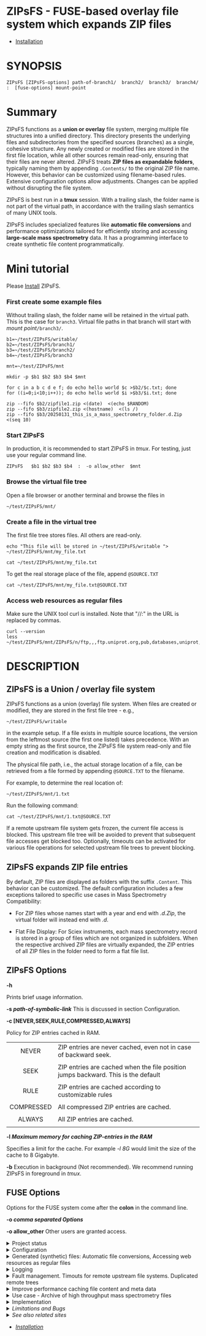 # ZIPsFS - FUSE-based  overlay file system which expands  ZIP files

 - [Installation](./INSTALL.md)

<!---
(defun Make-man()
(interactive)
(save-some-buffers t)
(shell-command "pandoc ZIPsFS.1.md -s -t man | /usr/bin/man -l -")
)
%% (query-replace-regexp " *— *" " - ")

This seems to be a common
problem of UNIX and Linux. See
https://fuse-devel.narkive.com/tkGi5trJ/trouble-with-samba-fuse-for-files-of-unknown-size.  Suggestions are welcome.

pip install grip
-->


# SYNOPSIS


    ZIPsFS [ZIPsFS-options] path-of-branch1/  branch2/  branch3/  branch4/  :  [fuse-options] mount-point


# Summary


ZIPsFS functions as a **union or overlay** file system, merging multiple file structures into a unified directory.
This directory presents the underlying files and subdirectories from the specified sources (branches) as a single, cohesive structure.
Any newly created or modified files are stored in the first file location, while all other sources remain read-only, ensuring that their files are never altered.
ZIPsFS treats **ZIP files as expandable folders**, typically naming them by appending ``.Contents/`` to the original ZIP file name.
However, this behavior can be customized using filename-based rules. Extensive configuration options allow adjustments. Changes can be applied without disrupting the file system.

ZIPsFS is best run in a **tmux** session.
With a trailing slash, the folder name is not part of the virtual path, in accordance with  the trailing slash semantics of many UNIX tools.

ZIPsFS includes specialized features like **automatic file conversions** and performance optimizations tailored for efficiently storing and accessing **large-scale mass spectrometry** data.
It has a programming interface to create synthetic file content programmatically.

# Mini tutorial

   Please [Install](./INSTALL.md)  ZIPsFS.


### First create some example files

Without trailing slash, the folder name will be retained in the virtual path. This is the case for ``branch3``.
Virtual file paths in that branch will start with *mount point*``/branch3/``.

    b1=~/test/ZIPsFS/writable/
    b2=~/test/ZIPsFS/branch1/
    b3=~/test/ZIPsFS/branch2/
    b4=~/test/ZIPsFS/branch3

    mnt=~/test/ZIPsFS/mnt

    mkdir -p $b1 $b2 $b3 $b4 $mnt

    for c in a b c d e f; do echo hello world $c >$b2/$c.txt; done
    for ((i=0;i<10;i++)); do echo hello world $i >$b3/$i.txt; done

    zip --fifo $b2/zipfile1.zip <(date)  <(echo $RANDOM)
    zip --fifo $b3/zipfile2.zip <(hostname)  <(ls /)
    zip --fifo $b3/20250131_this_is_a_mass_spectrometry_folder.d.Zip   <(seq 10)


### Start ZIPsFS
In production, it is recommended to start ZIPsFS in *tmux*. For testing, just use your regular command line.

    ZIPsFS   $b1 $b2 $b3 $b4  :  -o allow_other  $mnt

### Browse the virtual file tree

Open a file browser or another terminal and  browse the files in

    ~/test/ZIPsFS/mnt/

### Create a file in the virtual tree
The first file tree stores files. All others are read-only.

    echo "This file will be stored in ~/test/ZIPsFS/writable "> ~/test/ZIPsFS/mnt/my_file.txt

    cat ~/test/ZIPsFS/mnt/my_file.txt

To get the real storage place of the file, append ``@SOURCE.TXT``

    cat ~/test/ZIPsFS/mnt/my_file.txt@SOURCE.TXT

### Access web resources as regular files
Make sure the UNIX tool curl is installed. Note that "//:" in the URL is replaced by commas.

    curl --version
    less  ~/test/ZIPsFS/mnt/ZIPsFS/n/ftp,,,ftp.uniprot.org,pub,databases,uniprot,LICENSE


# DESCRIPTION



## ZIPsFS is a Union / overlay file system


ZIPsFS functions as a union (overlay) file system.
When files are created or modified, they are stored in the first file tree - e.g.,

    ~/test/ZIPsFS/writable

in the example setup.
If a file exists in multiple source locations, the version from the leftmost source (the first one listed) takes precedence.
With an empty string as the first source,  the ZIPsFS file system read-only and file creation and modification is disabled.

The physical file path, i.e., the actual storage location of a file, can be retrieved from a
file formed by appending ``@SOURCE.TXT`` to the filename.

For example, to determine the real location of:

    ~/test/ZIPsFS/mnt/1.txt

Run the following command:

    cat ~/test/ZIPsFS/mnt/1.txt@SOURCE.TXT

If a  remote upstream file system gets frozen, the current file access is blocked.
This upstream file tree will be avoided to prevent that subsequent file accesses get blocked too.
Optionally, timeouts can be activated for various file operations for selected upstream file trees to prevent blocking.

## ZIPsFS expands ZIP file entries

By default, ZIP files are displayed as folders with the suffix ``.Content``.
This behavior can be customized.
The default configuration includes a few exceptions tailored to specific use cases in Mass Spectrometry Compatibility:

  - For ZIP files whose names start with a year and end with *.d.Zip*, the virtual folder will instead
    end with *.d*.

  - Flat File Display: For  Sciex instruments, each mass spectrometry record  is stored in a group of files which are not organized in
    subfolders. When the respective archived ZIP files are virtually expanded, the ZIP entries  of all ZIP files in the folder need to form a flat file list.


## ZIPsFS Options


**-h**

Prints brief usage information.



**-s *path-of-symbolic-link***
This is discussed in section Configuration.



**-c \[NEVER,SEEK,RULE,COMPRESSED,ALWAYS\]**

Policy for ZIP entries  cached in RAM.


|           |                                                                                    |
|:---------:|------------------------------------------------------------------------------------|
|   NEVER   | ZIP entries are never cached, even not in case of backward seek.                   |
|           |                                                                                    |
|   SEEK    | ZIP entries are cached when the file position jumps backward. This is the default  |
|           |                                                                                    |
|   RULE    | ZIP entries are cached according to customizable rules                             |
|           |                                                                                    |
|COMPRESSED | All compressed ZIP entries are cached.                                             |
|           |                                                                                    |
|  ALWAYS   | All ZIP entries are cached.                                                        |
|           |                                                                                    |

**-l  *Maximum memory for caching ZIP-entries in the RAM***

Specifies a limit for the cache.  For example *-l  8G* would limit the size of the cache to 8 Gigabyte.

**-b**
 Execution in background (Not recommended). We recommend running ZIPsFS in foreground in *tmux*.


## FUSE Options


Options for the FUSE system  come after the **colon** in the command line.

**-o *comma separated Options***

**-o allow_other**
Other users are granted access.




<details><summary>Project status</summary>

Author: Christoph Gille

**Current status**: Testing and Bug fixing. Already running very busy for several weeks without interruption.

If ZIPsFS crashes, please send the stack-trace together with the source code you were using.
</details>


<details><summary>Configuration</summary>
## ZIPsFS Configuration

ZIPsFS can be customized:

 - optional features can be (de)-activated with  preprocessor macros "WITH_SOME_FEATURE"  which take the values 0 or 1.
 - Rules can be given
     - which files are cached in the main memory
     - which ZIP entries are inlined
 - Timeout values for accessing (remote) files
 - Automatic file conversions

Configuration files of ZIPsFS, are files written in the programming language C.
They have the prefix **ZIPsFS_configuration** and the suffix **.h** of **.c**.


ZIPsFS is customized for our needs - accessing archived high throughput data such that it can be
directly used for mass spectrometry software. These settings can be used as a sample to customize it
for other needs.


Changes require recompilation and take effect after restart of ZIPsFS.

With the -s option, the updated ZIPsFS can seamlessly replace running instances without disrupting the virtual file system.

To illustrate how this works, let MNT represent the apparent mount point of the FUSE file system.
Suppose we are in the parent directory of MNT, enabling the use of relative paths.
Users access files through this apparent mount point, but in reality, MNT is a symbolic link to the actual mount point.
The real mount point is not directly accessed by users, as it changes each time a new instance of ZIPsFS is launched.

For example, assume the obsolete ZIPsFS instance is mounted at ./.mountpoints/MNT/1.
When a new instance replaces it, it may use any empty directory as   mount point. ZIPsFS must be started with the following command line  option:

    -s MNT

Once the new instance is running, the symbolic link is updated to point to the new mount
location. From the user's perspective, nothing changes - the apparent mount point remains MNT. To
ensure uninterrupted access, the obsolete instance should remain active for a short period to allow
ongoing file operations to complete.

If MNT  is within an exported  SAMBA or NFS path the real mount points should be in the exported file tree as well.
Include into */etc/samba/smb.conf*:

    follow symlinks = yes
</details>
<details><summary>Generated (synthetic) files: Automatic file conversions, Accessing web resources as regular files</summary>
## Accessing internet files

Computations often require files from public repositories.
Files from the internet (http, ftp, https) can be accessed as files using the URL as file name. ZIPsFS takes care of downloading and updating.
They are immutable and cannot be modified  unintentionally.
In DOS, a trailing colon is a signature for device names. Therefore, the colon and all slashes in the URL need to be replaced by comma.
Comma  has been chosen as a replacement because it normally does not  occur in URLs. Furthermore, it does not require quoting in UNIX shells.

Example with *mnt/*  denoting the  mountpoint of the ZIPsFS file system:

    sudo apt-get install curl
    ls -l  mnt/ZIPsFS/n/https,,,ftp.uniprot.org,pub,databases,uniprot,README
    more   mnt/ZIPsFS/n/https,,,ftp.uniprot.org,pub,databases,uniprot,README
    head   mnt/ZIPsFS/n/https,,,ftp.uniprot.org,pub,databases,uniprot,README@SOURCE.TXT

To see the real local file path append ***@SOURCE.TXT*** to the file path.

The http-header is updated according to a time-out rule in **ZIPsFS_configuration.c**.
Whether the file itself needs updating is decided upon the *Last-Modified* attribute in the http or ftp header.

Additionally, the file is accessible with a file-name containing the data in the header.
This feature can be conditionally deactivated.


This works also when the FUSE file system is accessed remotely  via SMB or NFS.
However, Windows PCs fail to access these files. This is because files do not exist for Windows, when they are not listed in the file list of the parent.

## Generation of files using programming language C

By modifying the file *ZIPsFS_configuration_c.c*, users can easily implement
files where the file content is generated dynamically using the programming language C.

Here is a predefined minimal example which explains how it works:

    <mount point>/example_generated_file/example_generated_file.txt



## Automatic Virtual File Generation and Conversion Rules

ZIPsFS can generate and display virtual files automatically. This feature is enabled by setting the preprocessor macro **WITH_AUTOGEN** to **1** in *ZIPsFS_configuration.h*.
Generated files are stored in the first file branch, allowing them to be served instantly upon repeated requests.
A common use case for this feature is file conversion. The default rules, defined in *ZIPsFS_configuration_autogen.c*, include:

- **Image files (JPG, JPEG, PNG, GIF):**  Smaller versions at 25% and 50% scaling.
- **Image files (OCR):** Extracted text using Optical Character Recognition (OCR).
- **PDF files:** Extracted ASCII text.
- **ZIP files:** Consistency check reports, including checksums.
- **Mass spectrometry files:**  **mgf (Mascot)** and **mzML** formats.
- **wiff files:** Extract ASCII text.
- **Apache Parquet files:**  **TSV** and **TSV.BZ2** formats.



For testing, copy an image file with the following command:

    cp file.png ~/test/ZIPsFS/mnt/

Auto-generated files can be viewed in the example configuration by listing the contents of:

    ls ~/test/ZIPsFS/mnt/ZIPsFS/a/


Note that some of the conversions may require Docker support.  ZIPsFS must be run by a user belonging to the *docker* group.


### Handling Unknown File Sizes in Virtual File Systems

The system cannot determine the size of files whose content has not yet been generated.
In kernel-managed virtual file systems such as */proc* and */sys*, virtual files typically report a size
of zero via *stat()*. Despite this, they are not empty and  contain dynamically generated content when read.

However, this behavior does not translate well to FUSE-based file systems.

For FUSE, returning a file size of zero to represent an unknown or dynamic size is not
recommended. Many programs interpret a size of 0 as an empty file and will not attempt to read from
it at all.
In ZIPsFS,  a placeholder or estimated size is returned if the file content has not been generated  at the time of stat().
The estimate should be large enough to allow reading the full content.
If the size is underestimated, data may be read incompletely, leading to truncated output or application errors.
This workaround allows programs to read the file as if it had content,
even though the size isn’t known in advance.
However, it may still break software that relies on accurate size reporting for buffering or memory allocation.

Example Fragpipe: Fragpipe is a software to process mass-spectrometry files. Processing
Thermo-Fisher mass-spectrometry files with the suffix raw, those are converted by Fragpipe into the
free file format mzML.  Since ZIPsFS can also convert raw files to mzML, we tried to give the
virtual mzML files as input. Initially, their reported file size is 99,999,999,999 Bytes.  This
large number was chosen to make sure that the estimated file size is larger than the real yet
unknown size. Initially Fragpipe attempts to read some bytes from the end of the file.  To determine
the reading position, it uses the overestimated file size. In this specific case it tried to read at
file position 99,999,997,952.  ZIPsFS will perform the conversion when serving the first read
request.  Since the converted mzML file is much smaller than the read position, there will be no
data and Fragpipe will fail. When however, at least one byte of the mzML files is read to initiate the
conversion process before Fragpipe is started, computation will succeeds.
</details>
<details><summary>Logging</summary>
## Logs

ZIPsFS typically runs as a foreground process.  To keep it active and monitor its output, it is
recommended to use a persistent terminal multiplexer such as tmux. This enables continuous
observation of all messages and facilitates long-running sessions.
Additional log files are stored in:

    ~/.ZIPsFS

For each mount point there are files specifying more  logs.

    log_flags.conf

See readme for details:

    log_flags.conf.readme


ZIPsFS dynamically generates an HTML status file within the virtual file system.
You can find it under the path: <Mount-Point>/ZIPsFS/
For example:

    ~/test/ZIPsFS/mnt/ZIPsFS/file_system_info.html

This file provides real-time information about the system’s current state.
</details>
<details><summary>Fault management. Timouts for remote upstream file systems. Duplicated remote trees</summary>
# Fault Management for Remote File Access

Accessing remote files inherently carries a higher risk of failure. Requests may either:

 - Fail immediately with an error code, or

 - Block indefinitely, causing potential hangs.

In many FUSE file systems, a blocking access can render the entire virtual file system unresponsive.
ZIPsFS addresses this with built-in fault management for remote branches.

Remote roots in ZIPsFS are specified using a double-slash prefix, similar to UNC paths (//server/share/...).
Each remote branch is isolated in terms of fault handling and threading and has its own thread pool, ensuring faults in one do not affect others.
To avoid blocking the main file system thread, remote file operations are executed asynchronously in dedicated worker threads.

## Timeouts

ZIPsFS remains responsive even if a remote file access hangs.
The fuse thread delegates the file operation to another thread and waits for its completion.
After the configurable timeout it gives up.

## Duplicated file paths

For redundantly stored files (i.e., available on multiple branches), another branch may take over
transparently if one fails or becomes unresponsive.


## Blocked worker threads
The worker thread may block permanently. In this case it can be killed automatically and restarted. However killing this thread sometimes does not work.

If the stalled thread cannot be terminated, ZIPsFS will not create a new thread.
To check whether all threads are responding, activate logging. For details see

    ~/.ZIPsFS/.../log_flags.conf.readme

This is best resolved by restarting ZIPsFS without interrupting ongoing file accesses.









## Debug Options

### The ZIPsFS option  **-T**

Checks whether ZIPsFS can generate and print a backtrace in case of errors or crashes.  This feature
elies on external tools to translate memory addresses into source code locations: On Linux and
FreeBSD, it uses addr2line, typically located in /usr/bin/.  On macOS, it uses the atos tool
instead.  Ensure these tools are installed and accessible in your system's PATH for backtraces to
work correctly.

See ZIPsFS.compile.sh for activation of sanitizers.
</details>
<details><summary>Improve performance  caching file content and meta data</summary>
## File content cache

ZIPsFS optionally supports caching specific files and ZIP entries entirely in RAM, allowing data segments to
be served from memory in any order.
This feature significantly improves performance for software that performs random-access reads for remote files and for
ZIP entries.

The ***-l*** option sets an upper limit on memory usage for the ZIP RAM cache.
When available memory runs low, ZIPsFS can either pause,  proceed without caching file data or just ignore the
memory restriction depending on the configuration.
These caching behaviors - such as which files to cache and how to handle memory pressure - are defined in the configuration.


## File attribute cache

Additional caching mechanisms are designed to accelerate file listing in large directories for ZIP entries.





## Data Integrity for ZIP Entries

For ZIP entries loaded entirely into RAM:
ZIPsFS performs CRC checksum validation.
Any detected inconsistencies are logged, helping to detect corruption or transmission errors.
</details>
<details><summary>Use case - Archive of high throughput mass spectrometry files</summary>

We use closed-source proprietary Windows software to read large experimental data from various types
of mass spectrometry machines. The data is immediatly copied into an intermediate storage on the processing PC and
eventually archived in a read-only WORM file
system.

To reduce the number of individual files and disk usage and to allow for data integrity checks, all files from a single mass spectrometry
measurement are bundled into one ZIP archive. With fewer individual files, searching through the
entire directory hierarchy takes less than 1 hour.

We initially hoped that files inside ZIP archives would be  accessed using

 - Pipes
 - Named pipes
 - Process substitution
 - FUSE file systems with which transparently expand multiple ZIP files
 - Unzipping and storing  extracted files on disk

Unfortunately, these techniques did not work for our use case. Mounting individual ZIP files was initially the only solution. But when sample size
of large experiments got large, even this was not feasable.

ZIPsFS was developed to solve the following problems:

- **Growing Number of ZIP Files**: Recently, the size of our experiments - and therefore the number of ZIP files - has increased enormously. Mounting thousands of individual ZIP files results in a very long <i>/etc/mtab</i> file and puts a significant strain on the operating system.

- **Write Access Requirements**: Some proprietary software requires write access to both files and their parent directories.

- **Inefficiency in Random File Access**: Some mass spectrometry files are read from varying positions. Random access  is particularly inefficient for compressed ZIP entries, in particular with backward seeks. Buffering of file content is required.

- **Multiple Storage Locations**: Experimental records are initially stored in an intermediate storage location and, after verification, are moved to the final archive. Consequently, we need a union file system.

- **Resilience of storage systems:** Sometimes access to the archive gets blocked. Otherwise there are several alternative entry points which will continue to work. This adds requirement for
fault management.

- **Redundant File System Requests**: Some proprietary software generates millions of redundant requests to the file system, which is problematic for both remote files and mounted ZIP files.
File attributes need to be cached.


<SPAN>



 <DIV style="padding:1em;border:2px solid gray;float:left;">
       File tree with zip files on hard disk:
 <BR>
       <PRE style="font-family: monospace,courier,ariel,sans-serif;">
 ├── <B style="color:#1111FF;">src</B>
 │   ├── <B style="color:#1111FF;">InstallablePrograms</B>
 │   │   └── some_software.zip
 │   │   └── my_manuscript.zip
 └── <B style="color:#1111FF;">read-write</B>
    ├── my_manuscript.zip.Content
            ├── my-modified-text.txt
       </PRE>
 </div>

 <DIV style="padding:1em;border:2px solid gray;float:right;">
       Virtual file tree presented by ZIPsFS:
       <PRE style="font-family: monospace,courier,ariel,sans-serif;">
 ├── <B style="color:#1111FF;">InstallablePrograms</B>
 │   ├── some_software.zip
 │   └── <B style="color:#1111FF;">some_software.zip.Content</B>
 │       ├── help.html
 │       ├── program.dll
 │       └── program.exe
 │   ├── my_manuscript.zip
 │   └── <B style="color:#1111FF;">my_manuscript.zip.Content</B>
 │       ├── my_text.tex
 │       ├── my_lit.bib
 │       ├── fig1.png
 │       └── fig2.png
       </PRE>
 </DIV>

 <DIV style="clear:both;">
     The file tree can be adapted to specific needs by editing <I>ZIPsFS_configuration.c</I>.
     Our mass-spectrometry files are processed with special software.
     It expects a file tree in its original form i.e. as files would not have been zipped.
     Furthermore, write permission is required for files and containing folders while files are permanently stored and cannot be modified any more.
     The folder names need to be ".d" instead of ".d.Zip.Content".
     For Sciex (zenotof) machines, all files must be in one folder without intermediate folders.
 </DIV>

 <DIV style="padding:1em;border:2px solid gray;float:left;">
                     File tree with zip files on our NAS server:
       <PRE style="font-family: monospace,courier,ariel,sans-serif;">
 ├── <B style="color:#1111FF;">brukertimstof</B>
 │   └── <B style="color:#1111FF;">202302</B>
 │       ├── 20230209_hsapiens_Sample_001.d.Zip
 │       ├── 20230209_hsapiens_Sample_002.d.Zip
 │       └── 20230209_hsapiens_Sample_003.d.Zip

 ...

 │       └── 20230209_hsapiens_Sample_099.d.Zip
 └── <B style="color:#1111FF;">zenotof</B>
    └── <B style="color:#1111FF;">202304</B>
    ├── 20230402_hsapiens_Sample_001.wiff2.Zip
    ├── 20230402_hsapiens_Sample_002.wiff2.Zip
    └── 270230402_hsapiens_Sample_003.wiff2.Zip
 ...
         └── 270230402_hsapiens_Sample_099.wiff2.Zip
       </PRE>
 </DIV>


 <DIV style="padding:1em;border:2px solid gray;float:right;">
             Virtual file tree presented by ZIPsFS:
             <PRE style="font-family: monospace,courier,ariel,sans-serif;">
 ├── <B style="color:#1111FF;">brukertimstof</B>
 │   └── <B style="color:#1111FF;">202302</B>
 │       ├── <B style="color:#1111FF;">20230209_hsapiens_Sample_001.d</B>
 │       │   ├── analysis.tdf
 │       │   └── analysis.tdf_bin
 │       ├── <B style="color:#1111FF;">20230209_hsapiens_Sample_002.d</B>
 │       │   ├── analysis.tdf
 │       │   └── analysis.tdf_bin
 │       └── <B style="color:#1111FF;">20230209_hsapiens_Sample_003.d</B>
 │           ├── analysis.tdf
 │           └── analysis.tdf_bin

 ...

 │       └── <B style="color:#1111FF;">20230209_hsapiens_Sample_099.d</B>
 │           ├── analysis.tdf
 │           └── analysis.tdf_bin
 └── <B style="color:#1111FF;">zenotof</B>
     └── <B style="color:#1111FF;">202304</B>
           ├── 20230402_hsapiens_Sample_001.timeseries.data
           ├── 20230402_hsapiens_Sample_001.wiff
           ├── 20230402_hsapiens_Sample_001.wiff2
           ├── 20230402_hsapiens_Sample_001.wiff.scan
           ├── 20230402_hsapiens_Sample_002.timeseries.data
           ├── 20230402_hsapiens_Sample_002.wiff
           ├── 20230402_hsapiens_Sample_002.wiff2
           ├── 20230402_hsapiens_Sample_002.wiff.scan
           ├── 20230402_hsapiens_Sample_003.timeseries.data
           ├── 20230402_hsapiens_Sample_003.wiff
           ├── 20230402_hsapiens_Sample_003.wiff2
           └── 20230402_hsapiens_Sample_003.wiff.scan

 ...

           ├── 20230402_hsapiens_Sample_099.timeseries.data
           ├── 20230402_hsapiens_Sample_099.wiff
           ├── 20230402_hsapiens_Sample_099.wiff2
           └── 20230402_hsapiens_Sample_099.wiff.scan
 </PRE>
 </DIV>

 <DIV style="clear:both;"></DIV>

</SPAN>

</details>
<details><summary>Implementation</summary>
# Dependencies

 - libfuse
 - libzip
 - Gnu-C
 - UNIX like OS.

For OS other than LINUX, some minor adaptions will be required.

# Language

ZIPsFS is written in Gnu-C because libfuse is.
Using other languages  may affect performance at the native interface.
This is particularly the case when data blocks need to be copied.
Dynamic linking of native libraries may be worse than static linking. In Java JNA is likely to be much slower than JNI.

Playing with Java and Python, it seemed that the parameter
<I>struct fuse_file_info *fi</I> cannot be used as a key to find cached data.

Python is lacking a method </I>read(buffer,offset,size)</I>. Instead, a new buffer object is created whenever a new 128k block of data is read. These many blocks need to be garbage collected.

For Therefore reasons  we decided to use GNU-C despite its many draw-backs.

# Roots

When a client program requests a file from the virtual FUSE file system, the virtual file path needs to be translated into an existing real file or ZIP entry.

All given roots are iterated  until the file or ZIP entry  is found.
The first root is the only that allows file modification and file creation.
All others are read only.

# Caches


## File attribute and file content caches in ZIPsFS

There are several caches for file attributes and file contents to improve performance.  They can be
deactivate using conditional compilation. The respective switches and detailed description are found
in <I>ZIPsFS_configuration.h</I>. Searching for the names of the switches allows to find the places
of implementation in the source code. Code concerning caches are bundled in <I>ZIPsFS_cache.c</I>

The caches are necessary because

 - Some mass spectrometry software reads files not sequentially but chaotically.
 - The same software excerts thousands and millions of redundand file requests
 - Beside displaying ZIP files as subdirectories containing and the ZIP entries as files in those folders, there is an option for
   displaying all entries of all ZIP files  flat in one directory.
   To list this directory sufficiently fast requires a file entry cache.

## The file cache of the OS
After closing a file or disposing the memcache of a ZIP entry, a call to  <I>posix_fadvise(fd,0,0,POSIX_FADV_DONTNEED);</I> may remove the file from the
file cache of the OS when it is unlikely that the same file will be used in near future.  This can be  customized in <I>ZIPsFS_configuration.c</I>.

## The cache in libfuse

See  field <I>struct fuse_file_info-&gt;keep_cache</I> in function <I>xmp_open()</I>.

# Infinite loops running in own threads

- infloop_statqueue(): Calling stat asynchronously. Calling statfs() periodically to see whether the respective root is responding.
- infloop_memcache(): Loading entire ZIP entries into RAM asynchronously. One thread per root.
- infloop_dircache(): Reading directory listings and ZIP file entry listings asynchronously. One thread per root.
- infloop_unblock():  Unblock blocked threads by calling <i>pthread_cancel()</i>. They re-start automatically with a <i>pthread_cleanup_push()</i> hook. One global thread.

# When a source file system becomes unavailable

Typically, overlay or union file systems are affected when one of the source file systems is not responding.
Remote sources are at risk of failure when for example network problems occur.
The worst case is that a call to the  file API does not return. Consequently, the specific file access or even the entire FUSE file system is blocked.

Our solution is to perform such calls in a separate thread. This requires a queue to add the specific request and an infinite loop that picks these requests from the queue and completes them.
These infinite loops are run in separate threads for each root. They are listed above.

Only <i>read(int fd, void *buf, size_t count)</i> and the equivalent for ZIP entries are called directly suche that a slight risk of blocking remains.

When paths of roots  are given with leading double slash <b>//</b> (according to a convention from  MS Windows),
they are treated specially. They are used only when they have successfully run <i>fsstat()<i> recently in <i>infloop_statqueue()</i>.
</details>
<details><summary>Limitations and Bugs</summary>
## LIMITATIONS

### Hard Links

Hard links are not supported, though symlinks are fully functional.

### Deleting Files

Files can only be deleted if their physical location resides in the first source. Files located in
other branches are accessed in a read-only mode, and deletion of these files would require a
mechanism to remove them from the system, which is currently not implemented.

If you require this functionality, please submit a feature request.

### Reading and Writing

Simultaneous reading and writing of a file using the same file descriptor will only function
correctly for files stored in the writable source.
</details>
<details><summary>See also related sites</summary>
SEE ALSO
========


- https://github.com/openscopeproject/ZipROFS
- https://github.com/google/fuse-archive
- https://bitbucket.org/agalanin/fuse-zip/src
- https://github.com/google/mount-zip
- https://github.com/cybernoid/archivemount
- https://github.com/mxmlnkn/ratarmount
</details>

 - [Installation](./INSTALL.md)
